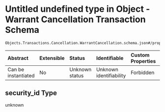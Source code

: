# Untitled undefined type in Object - Warrant Cancellation Transaction Schema

```txt
Objects.Transactions.Cancellation.WarrantCancellation.schema.json#/properties/security_id
```



| Abstract            | Extensible | Status         | Identifiable            | Custom Properties | Additional Properties | Access Restrictions | Defined In                                                                                                                                |
| :------------------ | :--------- | :------------- | :---------------------- | :---------------- | :-------------------- | :------------------ | :---------------------------------------------------------------------------------------------------------------------------------------- |
| Can be instantiated | No         | Unknown status | Unknown identifiability | Forbidden         | Allowed               | none                | [WarrantCancellation.schema.json*](../../schema/objects/transactions/cancellation/WarrantCancellation.schema.json "open original schema") |

## security_id Type

unknown

